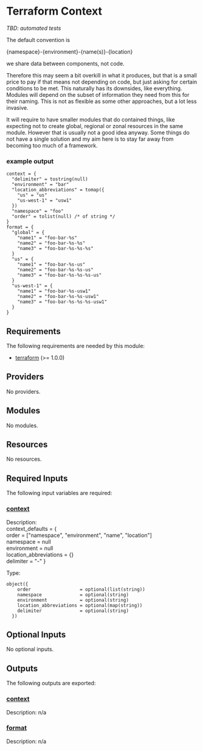 # Terraform Context

*TBD: automated tests*

The default convention is

{namespace}-{environment}-{name(s)}-{location}

we share data between components, not code.

Therefore this may seem a bit overkill in what it produces, but that is a small price to pay if that means not depending on code, but just asking for certain conditions to be met. This naturally has its downsides, like everything.
Modules will depend on the subset of information they need from this for their naming.
This is not as flexible as some other approaches, but a lot less invasive.

It will require to have smaller modules that do contained things, like expecting not to create global, regional or zonal resources in the same module. 
However that is usually not a good idea anyway.
Some things do not have a single solution and my aim here is to stay far away from becoming too much of a framework.

### example output

```hcl
context = {
  "delimiter" = tostring(null)
  "environment" = "bar"
  "location_abbreviations" = tomap({
    "us" = "us"
    "us-west-1" = "usw1"
  })
  "namespace" = "foo"
  "order" = tolist(null) /* of string */
}
format = {
  "global" = {
    "name1" = "foo-bar-%s"
    "name2" = "foo-bar-%s-%s"
    "name3" = "foo-bar-%s-%s-%s"
  }
  "us" = {
    "name1" = "foo-bar-%s-us"
    "name2" = "foo-bar-%s-%s-us"
    "name3" = "foo-bar-%s-%s-%s-us"
  }
  "us-west-1" = {
    "name1" = "foo-bar-%s-usw1"
    "name2" = "foo-bar-%s-%s-usw1"
    "name3" = "foo-bar-%s-%s-%s-usw1"
  }
}
```

<!-- BEGIN_TF_DOCS -->
## Requirements

The following requirements are needed by this module:

- <a name="requirement_terraform"></a> [terraform](#requirement\_terraform) (>= 1.0.0)

## Providers

No providers.

## Modules

No modules.

## Resources

No resources.

## Required Inputs

The following input variables are required:

### <a name="input_context"></a> [context](#input\_context)

Description:     
context\_defaults = {  
  order                  = ["namespace", "environment", "name", "location"]  
  namespace              = null  
  environment            = null  
  location\_abbreviations = {}  
  delimiter              = "-"
}

Type:

```hcl
object({
    order                  = optional(list(string))
    namespace              = optional(string)
    environment            = optional(string)
    location_abbreviations = optional(map(string))
    delimiter              = optional(string)
  })
```

## Optional Inputs

No optional inputs.

## Outputs

The following outputs are exported:

### <a name="output_context"></a> [context](#output\_context)

Description: n/a

### <a name="output_format"></a> [format](#output\_format)

Description: n/a
<!-- END_TF_DOCS -->